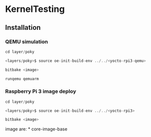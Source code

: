 # KernelTesting

## Installation

### QEMU simulation
```js
cd layer/poky

<layers/poky>$ source oe-init-build-env ../../<yocto-rpi3-qemu>

bitbake <image>

runqemu qemuarm
```


### Raspberry Pi 3 image deploy
```js
cd layer/poky

<layers/poky>$ source oe-init-build-env ../../<yocto-rpi3>

bitbake <image>
```


image are: 
	* core-image-base 
